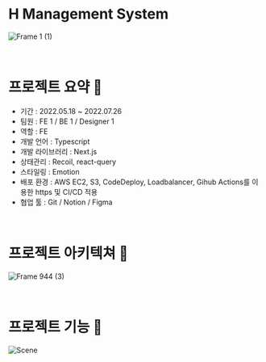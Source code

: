 # H Management System 

![Frame 1 (1)](https://github.com/zinukk/Mobile_H_Management_System/assets/97172321/c7545a1b-e97f-4d66-8237-d3c9517c6f5d)

<br>

# 프로젝트 요약 🤖

- 기간 : 2022.05.18 ~ 2022.07.26
- 팀원 : FE 1 / BE 1 / Designer 1
- 역할 : FE
- 개발 언어 : Typescript
- 개발 라이브러리 : Next.js
- 상태관리 : Recoil, react-query
- 스타일링 : Emotion
- 배포 환경 : AWS EC2, S3, CodeDeploy, Loadbalancer, Gihub Actions를 이용한 https 및 CI/CD 적용
- 협업 툴 : Git / Notion / Figma

<br>

# 프로젝트 아키텍쳐 🤖

![Frame 944 (3)](https://github.com/zinukk/Mobile_H_Management_System/assets/97172321/32e861dc-d29d-4e75-b5bf-44b8d36d74bf)


<br>

# 프로젝트 기능 🤖

![Scene](https://github.com/zinukk/Mobile_H_Management_System/assets/97172321/a7fb80ae-2fd8-402a-8401-b9645c3542c0)
